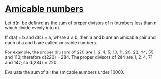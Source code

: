 # [Amicable numbers](https://projecteuler.net/problem=21)

Let d(n) be defined as the sum of proper divisors of n 
(numbers less than n which divide evenly into n).

If d(a) = b and d(b) = a, where a ≠ b, then a and b are an amicable pair 
and each of a and b are called amicable numbers.

For example, the proper divisors of 220 are 1, 2, 4, 5, 10, 11, 20, 22, 
44, 55 and 110; therefore d(220) = 284. 
The proper divisors of 284 are 1, 2, 4, 71 and 142; so d(284) = 220.

Evaluate the sum of all the amicable numbers under 10000.
